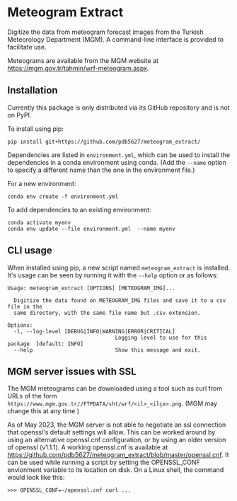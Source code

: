 # Meteogram Extract

Digitize the data from meteogram forecast images from the Turkish Meteorology
Department (MGM). A command-line interface is provided to facilitate use.

Meteograms are available from the MGM website at
https://mgm.gov.tr/tahmin/wrf-meteogram.aspx.

## Installation

Currently this package is only distributed via its GitHub repository and is not
on PyPI.

To install using pip:

```
pip install git+https://github.com/pdb5627/meteogram_extract/
```

Dependencies are listed in `environment.yml`, which can be used to install the
dependencies in a conda environment using conda. (Add the `--name` option to
specify a different name than the one in the environment file.)

For a new environment:
```
conda env create -f environment.yml
```

To add dependencies to an existing environment:
```
conda activate myenv
conda env update --file environment.yml  --name myenv
```

## CLI usage

When installed using pip, a new script named `meteogram_extract` is installed.
It's usage can be seen by running it with the `--help` option or as follows:
```
Usage: meteogram_extract [OPTIONS] [METEOGRAM_IMG]...

  Digitize the data found on METEOGRAM_IMG files and save it to a csv file in the
  same directory, with the same file name but .csv extension.

Options:
  -l, --log-level [DEBUG|INFO|WARNING|ERROR|CRITICAL]
                                  Logging level to use for this package  [default: INFO]
  --help                          Show this message and exit.
```

## MGM server issues with SSL

The MGM meteograms can be downloaded using a tool such as curl from URLs of the
form `https://www.mgm.gov.tr//FTPDATA/sht/wrf/<il>_<ilçe>.png`. (MGM may change
this at any time.)

As of May 2023, the MGM server is not able to negotiate an ssl connection that
openssl's default settings will allow. This can be worked around by using an
alternative openssl.cnf configuration, or by using an older version of openssl
(v1.1.1). A working openssl.cnf is available at
https://github.com/pdb5627/meteogram_extract/blob/master/openssl.cnf. It
can be used while running a script by setting the OPENSSL_CONF envionment
variable to its location on disk. On a Linux shell, the command would look like
this:

```
>>> OPENSSL_CONF=~/openssl.cnf curl ...
```
